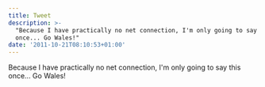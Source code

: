 ```yaml
---
title: Tweet
description: >-
  "Because I have practically no net connection, I'm only going to say this
  once... Go Wales!"
date: '2011-10-21T08:10:53+01:00'
---
```

Because I have practically no net connection, I'm only going to say this once... Go Wales!
